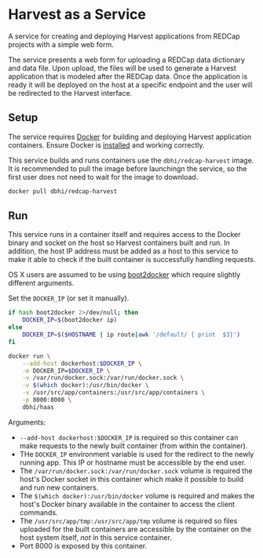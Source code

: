 # Harvest as a Service

A service for creating and deploying Harvest applications from REDCap projects with a simple web form.

The service presents a web form for uploading a REDCap data dictionary and data file. Upon upload, the files will be used to generate a Harvest application that is modeled after the REDCap data. Once the application is ready it will be deployed on the host at a specific endpoint and the user will be redirected to the Harvest interface.

## Setup

The service requires [Docker](http://docs.docker.com) for building and deploying Harvest application containers. Ensure Docker is [installed](http://docs.docker.com/installation/) and working correctly.


This service builds and runs containers use the `dbhi/redcap-harvest` image. It is recommended to pull the image before launchingn the service, so the first user does not need to wait for the image to download.

```bash
docker pull dbhi/redcap-harvest
```

## Run

This service runs in a container itself and requires access to the Docker binary and socket on the host so Harvest containers built and run. In addition, the host IP address must be added as a host to this service to make it able to check if the built container is successfully handling requests.

OS X users are assumed to be using [boot2docker](https://docs.docker.com/installation/mac/) which require slightly different arguments.

Set the `DOCKER_IP` (or set it manually).

```bash
if hash boot2docker 2>/dev/null; then
    DOCKER_IP=$(boot2docker ip)
else
    DOCKER_IP=$($HOSTNAME | ip route|awk '/default/ { print  $3}')
fi
```

```bash
docker run \
    --add-host dockerhost:$DOCKER_IP \
    -e DOCKER_IP=$DOCKER_IP \
    -v /var/run/docker.sock:/var/run/docker.sock \
    -v $(which docker):/usr/bin/docker \
    -v /usr/src/app/containers:/usr/src/app/containers \
    -p 8000:8000 \
    dbhi/haas
```

Arguments:

- `--add-host dockerhost:$DOCKER_IP` is required so this container can make requests to the newly built container (from within the container).
- THe `DOCKER_IP` environment variable is used for the redirect to the newly running app. This IP or hostname must be accessible by the end user.
- The `/var/run/docker.sock:/var/run/docker.sock` volume is required the host's Docker socket in this container which make it possible to build and run new containers.
- The `$(which docker):/usr/bin/docker` volume is required and makes the host's Docker binary available in the container to access the client commands.
- The `/usr/src/app/tmp:/usr/src/app/tmp` volume is required so files uploaded for the built containers are accessible by the container on the host system itself, *not* in this service container.
- Port 8000 is exposed by this container.
